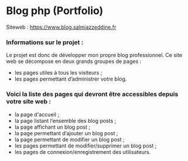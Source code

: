 # Blog php (Portfolio)
Siteweb : https://www.blog.salmiazzeddine.fr

### Informations sur le projet :
Le projet est donc de développer mon propre blog professionnel. Ce site web se décompose en deux grands groupes de pages :
* les pages utiles à tous les visiteurs ;
* les pages permettant d’administrer votre blog.

### Voici la liste des pages qui devront être accessibles depuis votre site web :
* la page d'accueil ;
* la page listant l’ensemble des blog posts ;
* la page affichant un blog post ;
* la page permettant d’ajouter un blog post ;
* la page permettant de modifier un blog post ;
* les pages permettant de modifier/supprimer un blog post ;
* les pages de connexion/enregistrement des utilisateurs.
